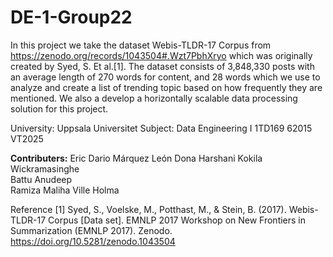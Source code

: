 # DE-1-Group22
In this project we take the dataset Webis-TLDR-17 Corpus from https://zenodo.org/records/1043504#.Wzt7PbhXryo which was originally created by Syed, S. Et al.[1]. The dataset consists of 3,848,330 posts with an average length of 270 words for content, and 28 words which we use to analyze and create a list of trending topic based on how frequently they are mentioned. We also a develop a horizontally scalable data processing solution for this project.

University:  Uppsala Universitet
Subject: Data Engineering I 1TD169 62015 VT2025

**Contributers:**
Eric Dario Márquez León
Dona Harshani Kokila Wickramasinghe		
Battu Anudeep	
Ramiza Maliha
Ville Holma


Reference
[1] Syed, S., Voelske, M., Potthast, M., & Stein, B. (2017). Webis-TLDR-17 Corpus [Data set]. EMNLP 2017 Workshop on New Frontiers in Summarization (EMNLP 2017). Zenodo. https://doi.org/10.5281/zenodo.1043504

